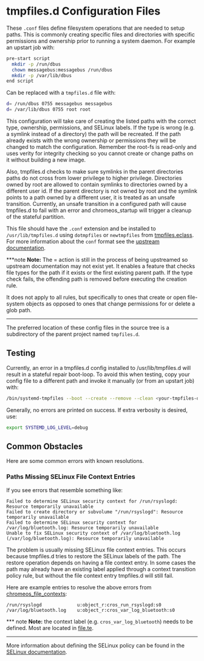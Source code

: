 # tmpfiles.d Configuration Files

These `.conf` files define filesystem operations that are needed to setup paths.
This is commonly creating specific files and directories with specific
permissions and ownership prior to running a system daemon. For example an
upstart job with:

```bash
pre-start script
  mkdir -p /run/dbus
  chown messagebus:messagebus /run/dbus
  mkdir -p /var/lib/dbus
end script
```

Can be replaced with a `tmpfiles.d` file with:

```bash
d= /run/dbus 0755 messagebus messagebus
d= /var/lib/dbus 0755 root root
```

This configuration will take care of creating the listed paths with the correct
type, ownership, permissions, and SELinux labels. If the type is wrong (e.g. a
symlink instead of a directory) the path will be recreated. If the path already
exists with the wrong ownership or permissions they will be changed to match the
configuration. Remember the root-fs is read-only and uses verity for integrity
checking so you cannot create or change paths on it without building a new
image.

Also, tmpfiles.d checks to make sure symlinks in the parent directories paths do
not cross from lower privilege to higher privilege. Directories owned by root
are allowed to contain symlinks to directories owned by a different user id. If
the parent directory is not owned by root and the symlink points to a path owned
by a different user, it is treated as an unsafe transition. Currently, an unsafe
transition in a configured path will cause tmpfiles.d to fail with an error and
chromeos_startup will trigger a cleanup of the stateful partition.

This file should have the `.conf` extension and be installed to
`/usr/lib/tmpfiles.d` using `dotmpfiles` or `newtmpfiles` from
[tmpfiles.eclass]. For more information about the `conf` format see the
[upstream documentation](https://www.freedesktop.org/software/systemd/man/tmpfiles.d.html).

***note
**Note:**
The = action is still in the process of being upstreamed so upstream
documentation may not exist yet. It enables a feature that checks file types
for the path if it exists or the first existing parent path. If the type check
fails, the offending path is removed before executing the creation rule.

It does not apply to all rules, but specifically to ones that create or open
file-system objects as opposed to ones that change permissions for or delete a
glob path.
***

The preferred location of these config files in the source tree is a
subdirectory of the parent project named `tmpfiles.d`.

## Testing

Currently, an error in a tmpfiles.d config installed to /usr/lib/tmpfiles.d will
result in a stateful repair boot-loop. To avoid this when testing, copy your
config file to a different path and invoke it manually (or from an upstart job)
with:

```sh
/bin/systemd-tmpfiles --boot --create --remove --clean <your-tmpfiles-d.conf>
```

Generally, no errors are printed on success. If extra verbosity is desired, use:

```sh
export SYSTEMD_LOG_LEVEL=debug
```

## Common Obstacles

Here are some common errors with known resolutions.

### Paths Missing SELinux File Context Entries

If you see errors that resemble something like:

```
Failed to determine SELinux security context for /run/rsyslogd: Resource temporarily unavailable
Failed to create directory or subvolume "/run/rsyslogd": Resource temporarily unavailable
Failed to determine SELinux security context for /var/log/bluetooth.log: Resource temporarily unavailable
Unable to fix SELinux security context of /var/log/bluetooth.log (/var/log/bluetooth.log): Resource temporarily unavailable
```

The problem is usually missing SELinux file context entries. This occurs because
tmpfiles.d tries to restore the SELinux labels of the path. The restore
operation depends on having a file context entry. In some cases the path may
already have an existing label applied through a context transition policy rule,
but without the file context entry tmpfiles.d will still fail.

Here are example entries to resolve the above errors from
[chromeos_file_contexts]:

```
/run/rsyslogd             u:object_r:cros_run_rsyslogd:s0
/var/log/bluetooth.log    u:object_r:cros_var_log_bluetooth:s0
```

*** note
**Note:** the context label (e.g. `cros_var_log_bluetooth`) needs to be defined.
Most are located in [file.te].
***

More information about defining the SELinux policy can be found in the
[SELinux documentation].

[chromeos_file_contexts]: /sepolicy/file_contexts/chromeos_file_contexts
[file.te]: /sepolicy/policy/base/file.te
[SELinux documentation]: https://chromium.googlesource.com/chromiumos/docs/+/HEAD/security/selinux.md
[tmpfiles.eclass]: https://chromium.googlesource.com/chromiumos/overlays/portage-stable/+/HEAD/eclass/tmpfiles.eclass
